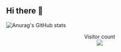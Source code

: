 ## Hi there 👋

![Anurag's GitHub stats](https://github-readme-stats.vercel.app/api?username=AGUN1505&show_icons=true&theme=radical)

<p align="center"> 
  Visitor count<br>
  <img src="https://profile-counter.glitch.me/AGUN1505/count.svg" />
</p>
<!--
**AGUN1505/AGUN1505** is a ✨ _special_ ✨ repository because its `README.md` (this file) appears on your GitHub profile.

Here are some ideas to get you started:

- 🔭 I’m currently working on ...
- 🌱 I’m currently learning ...
- 👯 I’m looking to collaborate on ...
- 🤔 I’m looking for help with ...
- 💬 Ask me about ...
- 📫 How to reach me: ...
- 😄 Pronouns: ...
- ⚡ Fun fact: ...
-->
